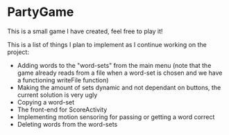 # PartyGame

This is a small game I have created, feel free to play it!

This is a list of things I plan to implement as I continue working on the project:
- Adding words to the "word-sets" from the main menu 
(note that the game already reads from a file when a word-set is chosen and we have a functioning writeFile function) 
- Making the amount of sets dynamic and not dependant on buttons, the current solution is very ugly
- Copying a word-set
- The front-end for ScoreActivity
- Implementing motion sensoring for passing or getting a word correct
- Deleting words from the word-sets
